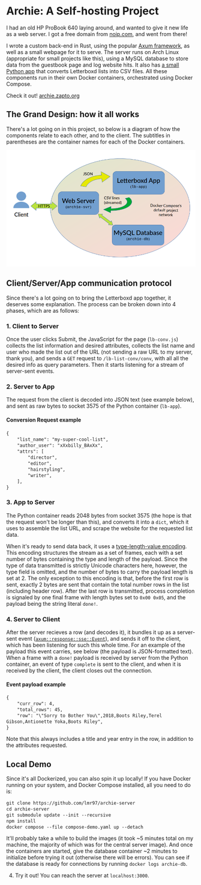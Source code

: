 # Archie: A Self-hosting Project

I had an old HP ProBook 640 laying around, and wanted to give it new life as a web server. I got a free domain from [noip.com](https://www.noip.com/), and went from there!

I wrote a custom back-end in Rust, using the popular [Axum framework](https://github.com/tokio-rs/axum), as well as a small webpage for it to serve. The server runs on Arch Linux (appropriate for small projects like this), using a MySQL database to store data from the guestbook page and log website hits. It also has [a small Python app](https://github.com/lmr97/letterboxd_get_list) that converts Letterboxd lists into CSV files. All these components run in their own Docker containers, orchestrated using Docker Compose.

Check it out! [archie.zapto.org](archie.zapto.org)

## The Grand Design: how it all works

There's a lot going on in this project, so below is a diagram of how the components relate to each other, and to the client. The subtitles in parentheses are the container names for each of the Docker containers.

![General server model](static/images/server-model.png?raw=true "General server model.")

## Client/Server/App communication protocol

Since there's a lot going on to bring the Letterboxd app together, it deserves some explanation. The process can be broken down into 4 phases, which are as follows:

### 1. Client to Server

Once the user clicks Submit, the JavaScript for the page (`lb-conv.js`) collects the list information and desired attributes, collects the list name and user who made the list out of the URL (not sending a raw URL to my server, thank you), and sends a `GET` request to `/lb-list-conv/conv`, with all all the desired info as query parameters. Then it starts listening for a stream of server-sent events. 

### 2. Server to App

The request from the client is decoded into JSON text (see example below), and sent as raw bytes to socket 3575 of the Python container (`lb-app`).

#### Conversion Request example

```
{
    "list_name": "my-super-cool-list",
    "author_user": "xXxbilly_BAxXx",
    "attrs": [ 
        "director", 
        "editor",
        "hairstyling", 
        "writer", 
	],
}
```

### 3. App to Server

The Python container reads 2048 bytes from socket 3575 (the hope is that the request won't be longer than this), and converts it into a `dict`, which it uses to assemble the list URL, and scrape the website for the requested list data. 

When it's ready to send data back, it uses a [type-length-value encoding](https://en.wikipedia.org/wiki/Type%E2%80%93length%E2%80%93value). This encoding structures the stream as a set of frames, each with a set number of bytes containing the type and length of the payload. Since the type of data transmitted is strictly Unicode characters here, however, the type field is omitted, and the number of bytes to carry the payload length is set at 2. The only exception to this encoding is that, before the first row is sent, exactly 2 bytes are sent that contain the total number rows in the list (including header row). After the last row is transmitted, process completion is signaled by one final frame with length bytes set to `0x00 0x05`, and the payload being the string literal `done!`.

### 4. Server to Client

After the server recieves a row (and decodes it), it bundles it up as a server-sent event ([`axum::response::sse::Event`](https://docs.rs/axum/latest/axum/response/sse/struct.Event.html)), and sends it off to the client, which has been listening for such this whole time. For an example of the payload this event carries, see below (the payload is JSON-formatted text). When a frame with a `done!` payload is received by server from the Python container, an event of type `complete` is sent to the client, and when it is received by the client, the client closes out the connection.

#### Event payload example
```
{
    "curr_row": 4,
    "total_rows": 45,
    "row": "\"Sorry to Bother You\",2018,Boots Riley,Terel Gibson,Antionette Yoka,Boots Riley",
}
```
Note that this always includes a title and year entry in the row, in addition to the attributes requested.

## Local Demo

Since it's all Dockerized, you can also spin it up locally! If you have Docker running on your system, and Docker Compose installed, all you need to do is:

```
git clone https://github.com/lmr97/archie-server
cd archie-server
git submodule update --init --recursive
npm install
docker compose --file compose-demo.yaml up --detach
```
It'll probably take a while to build the images (it took ~5 minutes total on my machine, the majority of which was for the central server image). And once the containers are started, give the database container ~2 minutes to initialize before trying it out (otherwise there will be errors). You can see if the database is ready for connections by running `docker logs archie-db`. 

4. Try it out! You can reach the server at `localhost:3000`.